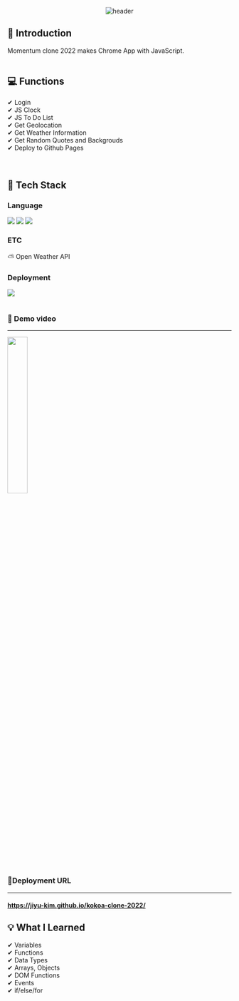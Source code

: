 <div align="center">

![header](https://capsule-render.vercel.app/api?type=soft&color=F7DF1E&text=Momentum%20Clone%202022)

</div>
<div>

  ## 📌 Introduction
  Momentum clone 2022 makes Chrome App with JavaScript.
  <br/>
  <br/>
  
  ## 💻 Functions
  ✔ Login <br/>
  ✔ JS Clock <br/>
  ✔ JS To Do List <br/>
  ✔ Get Geolocation <br/>
  ✔ Get Weather Information <br/>
  ✔ Get Random Quotes and Backgrouds <br/>
  ✔ Deploy to Github Pages <br/>
  <br/>
  <br/>
  
  ## 🔧 Tech Stack
  <!--HTML5-->
  ### Language
  <img src="https://img.shields.io/badge/HTML5-E34F26?style=flat-square&logo=HTML5&logoColor=white"/>
  <img src="https://img.shields.io/badge/CSS3-1572B6?style=flat-square&logo=CSS3&logoColor=white"/>
  <img src="https://img.shields.io/badge/JavaScript-F7DF1E?style=flat-square&logo=JavaScript&logoColor=white"/>
  
  ### ETC
  ⛅ Open Weather API
  
  ### Deployment
  <img src="https://img.shields.io/badge/Github Pages-222222?style=flat-square&logo=Github Pages&logoColor=white"/>
  <br/>
  <br/>
  
  ### 👀 Demo video
  ***
  <img width="30%" src="https://user-images.githubusercontent.com/74771124/222959155-7c7131a8-bed3-4581-86c7-7420b6e17b9e.gif"/>
  <br/>
  <br/>
  
  ### 🔗Deployment URL
  ***
  #### https://jiyu-kim.github.io/kokoa-clone-2022/
  
  
  ## 💡 What I Learned
  ✔ Variables <br/>
  ✔ Functions <br/>
  ✔ Data Types <br/>
  ✔ Arrays, Objects <br/>
  ✔ DOM Functions <br/>
  ✔ Events <br/>
  ✔ if/else/for <br/>
  
</div>
